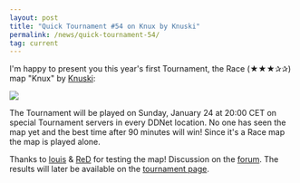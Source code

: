 ```yaml
---
layout: post
title: "Quick Tournament #54 on Knux by Knuski"
permalink: /news/quick-tournament-54/
tag: current
---
```


I'm happy to present you this year's first Tournament, the Race (★★★✰✰) map "Knux" by [Knuski](/mappers/Knuski/):

[<img class="demo" src="/_uploads/Knux.png" />](//forum.ddnet.org/viewtopic.php?f=33&t=7077)

The Tournament will be played on Sunday, January 24 at 20:00 CET on special Tournament servers in every DDNet location. No one has seen the map yet and the best time after 90 minutes will win! Since it's a Race map the map is played alone.

Thanks to [louis](/mappers/louis/) & [ReD](/mappers/ReD/) for testing the map! Discussion on the [forum](//forum.ddnet.org/viewtopic.php?f=33&t=7077). The results will later be available on the [tournament page](/tournaments/54/).
